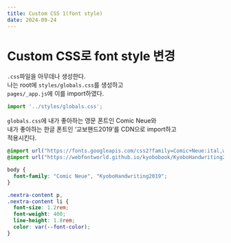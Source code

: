 ```yaml
---
title: Custom CSS 1(font style)
date: 2024-09-24
---
```

# Custom CSS로 font style 변경
`.css`파일을 아무데나 생성한다.  
나는 root에 `styles/globals.css`를 생성하고  
`pages/_app.js`에 이를 import하였다.  

```js
import '../styles/globals.css';
```

`globals.css`에 내가 좋아하는 영문 폰트인 Comic Neue와  
내가 좋아하는 한글 폰트인 ‘교보핸드2019’를 CDN으로 import하고  
적용시킨다.  

```css
@import url("https://fonts.googleapis.com/css2?family=Comic+Neue:ital,wght@0,300;0,400;0,700;1,300;1,400;1,700&display=swap");
@import url("https://webfontworld.github.io/kyobobook/KyoboHandwriting2019.css");

body {
  font-family: "Comic Neue", "KyoboHandwriting2019";
}

.nextra-content p,
.nextra-content li {
  font-size: 1.2rem;
  font-weight: 400;
  line-height: 1.8rem;
  color: var(--font-color);
}
```